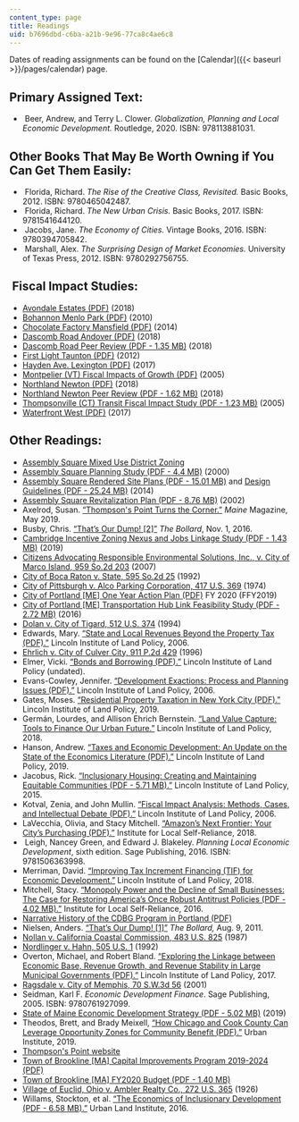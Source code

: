 ```yaml
---
content_type: page
title: Readings
uid: b7696dbd-c6ba-a21b-9e96-77ca8c4ae6c8
---
```


Dates of reading assignments can be found on the [Calendar]({{< baseurl >}}/pages/calendar) page.

Primary Assigned Text:
----------------------

*    Beer, Andrew, and Terry L. Clower. _Globalization, Planning and Local Economic Development._ Routledge, 2020. ISBN: 978113881031.

Other Books That May Be Worth Owning if You Can Get Them Easily:
----------------------------------------------------------------

*    Florida, Richard. _The Rise of the Creative Class, Revisited._ Basic Books, 2012. ISBN: 9780465042487. 
*    Florida, Richard. _The New Urban Crisis._ Basic Books, 2017. ISBN: 9781541644120. 
*    Jacobs, Jane. _The Economy of Cities._ Vintage Books, 2016. ISBN: 9780394705842. 
*    Marshall, Alex. _The Surprising Design of Market Economies._ University of Texas Press, 2012. ISBN: 9780292756755.

 Fiscal Impact Studies:
-----------------------

*   [Avondale Estates (PDF)](https://www.avondaleestates.org/DocumentCenter/View/2409/Fiscal-Impact-Report) (2018)
*   [Bohannon Menlo Park (PDF)](https://www.menlopark.org/DocumentCenter/View/3034/Final-Fiscal-Impact-Analysis?bidId=) (2010)
*   [Chocolate Factory Mansfield (PDF)](https://www.mansfieldma.com/DocumentCenter/View/607/Fiscal-Impact-PDF) (2014)
*   [Dascomb Road Andover (PDF)](https://andoverma.gov/DocumentCenter/View/5380/20180601-Dascomb-Road-Project-Fiscal-Impact-Analysis-All-Commercial-Plan) (2018)
*   [Dascomb Road Peer Review (PDF - 1.35 MB)](https://andoverma.gov/DocumentCenter/View/5417/20181204-RKG-Associates-Inc-Fiscal-Impact-Analysis-Peer-Review-No-1) (2018)
*   [First Light Taunton (PDF)](https://www.taunton-ma.gov/sites/g/files/vyhlif1311/f/uploads/hra-_fiscal_impact_report.pdf) (2012)
*   [Hayden Ave. Lexington (PDF)](https://www.lexingtonma.gov/sites/g/files/vyhlif3351/f/pages/9._fiscal_impact_analysis.pdf) (2017)
*   [Montpelier (VT) Fiscal Impacts of Growth (PDF)](https://www.montpelier-vt.org/DocumentCenter/View/1424/A-Study-and-Analysis-of-the-Fiscal-Impacts-of-Growth-in-the-City-of-Montpelier-PDF?bidId=) (2005)
*   [Northland Newton (PDF)](https://www.newtonma.gov/home/showpublisheddocument?id=49313) (2018)
*   [Northland Newton Peer Review (PDF - 1.62 MB)](http://www.newtonma.gov/civicax/filebank/documents/101146) (2018)
*   [Thompsonville (CT) Transit Fiscal Impact Study (PDF - 1.23 MB)](https://www.enfield-ct.gov/DocumentCenter/View/6537/Thompsonville-Transit-Center---Economic-and-Fiscal-Impact-Study) (2005)
*   [Waterfront West (PDF)](https://www.cityofnewburyport.com/sites/g/files/vyhlif3521/f/uploads/6_-_fiscal_impact_analysis_-_waterfront_west.pdf) (2017)

Other Readings:
---------------

*   [Assembly Square Mixed Use District Zoning](https://library.municode.com/ma/somerville/codes/zoning_ordinances?nodeId=Chapter%207%20-%20Special%20Districts)
*   [Assembly Square Planning Study (PDF - 4.4 MB)](http://archive.somervillema.gov/sites/default/files/documents/asps2.pdf) (2000)
*   [Assembly Square Rendered Site Plans (PDF - 15.01 MB)](http://archive.somervillema.gov/sites/default/files/documents/RenderedSitePlans.pdf) and [Design Guidelines (PDF - 25.24 MB)](http://archive.somervillema.gov/sites/default/files/documents/DesignGuidelines.pdf) (2014)
*    [Assembly Square Revitalization Plan (PDF - 8.76 MB)](http://archive.somervillema.gov/sites/default/files/documents/Assembly%20Square%20Revit%20Plan.pdf) (2002)   
*   Axelrod, Susan. [“Thompson's Point Turns the Corner.”](https://www.themainemag.com/features/thompsons-point-turns-the-corner/) _Maine_ Magazine, May 2019.
*   Busby, Chris. [“That’s Our Dump! \[2\]”](https://thebollard.com/2016/11/01/thats-our-dump-2/) _The Bollard_, Nov. 1, 2016.
*   [Cambridge Incentive Zoning Nexus and Jobs Linkage Study (PDF - 1.43 MB)](https://www.cambridgema.gov/news/~/media/69F3CEE26609432EA86CCC6C72E73C59.ashx) (2019) 
*   [Citizens Advocating Responsible Environmental Solutions, Inc., v. City of Marco Island, 959 So.2d 203](https://scholar.google.com/scholar_case?case=7996334369085967084&q=Citizens+Advocating+Responsible+Environmental+Solutions,+Inc.,+v.+Cit%E2%80%A6) (2007)
*   [City of Boca Raton v. State, 595 So.2d 25](https://scholar.google.com/scholar_case?case=3756918873607349095&q=City+of+Boca+Raton+v.+State,+595+So.2d+25+) (1992)
*   [City of Pittsburgh v. Alco Parking Corporation, 417 U.S. 369](https://scholar.google.com/scholar_case?case=4634847201439227307&q=City+of+Pittsburgh+v.+Alco+Parking+Corporation,+417+U.S.+369+) (1974)
*   [City of Portland \[ME\] One Year Action Plan (PDF)](http://www.portlandprf.com/DocumentCenter/View/25904/Action-Plan-2019) FY 2020 (FFY2019)
*   [City of Portland \[ME\] Transportation Hub Link Feasibility Study (PDF - 2.72 MB)](https://www.portlandmaine.gov/DocumentCenter/View/14793) (2016)
*   [Dolan v. City of Tigard, 512 U.S. 374](https://scholar.google.com/scholar_case?case=8551511773686011796&q=Dolan+v.+City+of+Tigard,+512+U.S.+374+) (1994)
*   Edwards, Mary. [“State and Local Revenues Beyond the Property Tax (PDF).”](https://citeseerx.ist.psu.edu/viewdoc/download?doi=10.1.1.626.8474&rep=rep1&type=pdf) Lincoln Institute of Land Policy, 2006.
*   [Ehrlich v. City of Culver City, 911 P.2d 429](https://scholar.google.com/scholar_case?case=15419432935028874278&q=Ehrlich+v.+City+of+Culver+City,+911+P.2d+429+) (1996)
*   Elmer, Vicki. [“Bonds and Borrowing (PDF).”](https://www.cdfa.net/cdfa/cdfaweb.nsf/ord/201410_BondsAndBorrowing2006.html/$file/elmer-bonds.pdf) Lincoln Institute of Land Policy (undated).
*   Evans-Cowley, Jennifer. [“Development Exactions: Process and Planning Issues (PDF).”](http://www.impactfees.com/publications%20pdf/evans-cowley-planning.pdf) Lincoln Institute of Land Policy, 2006.
*   Gates, Moses. [“Residential Property Taxation in New York City (PDF).”](https://www.lincolninst.edu/sites/default/files/pubfiles/gates_wp19mg1.pdf) Lincoln Institute of Land Policy, 2019. 
*   Germán, Lourdes, and Allison Ehrich Bernstein. [“Land Value Capture: Tools to Finance Our Urban Future.”](https://www.lincolninst.edu/publications/policy-briefs/land-value-return) Lincoln Institute of Land Policy, 2018. 
*   Hanson, Andrew. [“Taxes and Economic Development: An Update on the State of the Economics Literature (PDF).”](https://www.lincolninst.edu/sites/default/files/pubfiles/hanson_wp19ah2.pdf) Lincoln Institute of Land Policy, 2019. 
*   Jacobus, Rick. [“Inclusionary Housing: Creating and Maintaining Equitable Communities (PDF - 5.71 MB).”](https://www.lincolninst.edu/sites/default/files/pubfiles/inclusionary-housing-full_0.pdf) Lincoln Institute of Land Policy, 2015. 
*   Kotval, Zenia, and John Mullin. [“Fiscal Impact Analysis: Methods, Cases, and Intellectual Debate (PDF).”](https://www.lincolninst.edu/sites/default/files/pubfiles/kotval-wp06zk2.pdf) Lincoln Institute of Land Policy, 2006. 
*   LaVecchia, Olivia, and Stacy Mitchell. [“Amazon’s Next Frontier: Your City’s Purchasing (PDF).”](https://ilsr.org/wp-content/uploads/2018/07/ILSR_AmazonsNextFrontier_Final.pdf) Institute for Local Self-Reliance, 2018.
*    Leigh, Nancey Green, and Edward J. Blakeley. _Planning Local Economic Development_, sixth edition. Sage Publishing, 2016. ISBN: 9781506363998.
*   Merriman, David. [“Improving Tax Increment Financing (TIF) for Economic Development.”](https://www.lincolninst.edu/publications/policy-focus-reports/improving-tax-increment-financing-tif-economic-development) Lincoln Institute of Land Policy, 2018. 
*   Mitchell, Stacy. [“Monopoly Power and the Decline of Small Businesses: The Case for Restoring America’s Once Robust Antitrust Policies (PDF - 4.02 MB).”](https://ilsr.org/wp-content/uploads/2018/03/MonopolyPower-SmallBusiness.pdf) Institute for Local Self-Reliance, 2016.
*   [Narrative History of the CDBG Program in Portland (PDF)](http://www.portlandprf.com/DocumentCenter/View/20527)
*   Nielsen, Anders. [“That’s Our Dump! \[1\]”](https://thebollard.com/2011/08/09/thats-our-dump/) _The Bollard,_ Aug. 9, 2011.
*   [Nollan v. California Coastal Commission, 483 U.S. 825](https://scholar.google.com/scholar_case?case=10841693014473793601&q=+Nollan+v.+California+Coastal+Commission,+483+U.S.+825+) (1987)
*   [Nordlinger v. Hahn, 505 U.S. 1](https://supreme.justia.com/cases/federal/us/505/1/) (1992)
*   Overton, Michael, and Robert Bland. [“Exploring the Linkage between Economic Base, Revenue Growth, and Revenue Stability in Large Municipal Governments (PDF).”](https://www.lincolninst.edu/sites/default/files/pubfiles/overton_wp17mo1.pdf) Lincoln Institute of Land Policy, 2017.
*   [Ragsdale v. City of Memphis, 70 S.W.3d 56](https://scholar.google.com/scholar_case?case=2199090349180422202&q=Ragsdale+v.+City+of+Memphis,+70+S.W.3d+56+) (2001)
*   Seidman, Karl F. _Economic Development Finance_. Sage Publishing, 2005. ISBN: 9780761927099.
*   [State of Maine Economic Development Strategy (PDF - 5.02 MB)](https://www.maine.gov/decd/sites/maine.gov.decd/files/inline-files/DECD_120919_sm.pdf) (2019)
*   Theodos, Brett, and Brady Meixell, [“How Chicago and Cook County Can Leverage Opportunity Zones for Community Benefit (PDF).”](https://www.urban.org/sites/default/files/publication/99586/how_chicago_and_cook_county_can_leverage_opportunity_zones_for_community_benefit_1.pdf) Urban Institute, 2019. 
*   [Thompson's Point website](https://www.thompsonspoint.com/)
*   [Town of Brookline \[MA\] Capital Improvements Program 2019-2024 (PDF)](https://www.brooklinema.gov/DocumentCenter/View/13397/FY2019_2024-Preliminary-Capital-Improvement-Program-CIP-Project-Descriptions-PDF)
*   [Town of Brookline \[MA\] FY2020 Budget (PDF - 1.40 MB)](https://www.brooklinema.gov/DocumentCenter/View/18640/FY2020-Budget---Powerpoint-Presentation-to-the-Select-Board-PDF)
*   [Village of Euclid, Ohio v. Ambler Realty Co., 272 U.S. 365](https://scholar.google.com/scholar_case?case=8376015914752485063&q=Village+of+Euclid,+Ohio+v.+Ambler+Realty+Co.,+272+U.S.+365+) (1926)
*   Willams, Stockton, et al. [“The Economics of Inclusionary Development (PDF - 6.58 MB).”](https://uli.org/wp-content/uploads/ULI-Documents/Economics-of-Inclusionary-Zoning.pdf) Urban Land Institute, 2016.